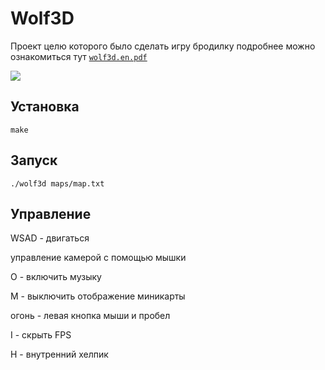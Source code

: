 # Wolf3D

Проект целю которого было сделать игру бродилку подробнее можно ознакомиться тут [`wolf3d.en.pdf`](/wolf3d.en.pdf)

![](image/wolf3d.gif)

## Установка
```
make
```

## Запуск
```
./wolf3d maps/map.txt
```

## Управление
WSAD - двигаться

управление камерой с помощью мышки

O - включить музыку

M - выключить отображение миникарты

огонь - левая кнопка мыши и пробел

I - скрыть FPS

H - внутренний хелпик
